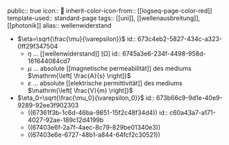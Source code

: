 public:: true
icon:: 🌊
inherit-color-icon-from:: [[logseq-page-color-red]] 
template-used:: standard-page
tags:: [[uni]], [[wellenausbreitung]], [[photonik]] 
alias:: wellenwiderstand

- $\eta=\sqrt{\frac{\mu}{\varepsilon}}$
  id:: 673c4eb2-5827-434c-a323-0ff29f347504
	- $\eta$ ... [[wellenwiderstand]] $\mathrm{\left[ \Omega \right]}$
	  id:: 6745a3e6-234f-4498-958d-161644084cd7
	- $\mu$ ... absolute [[magnetische permeabilität]] des mediums $\mathrm{\left[ \frac{A}{s} \right]}$
	- $\varepsilon$ ... absolute [[elektrische permittivität]] des mediums $\mathrm{\left[ \frac{V}{m} \right]}$
- $\eta_0=\sqrt{\frac{\mu_0}{\varepsilon_0}}$
  id:: 673b66c9-9d1e-40e9-9289-92ee3f902303
	- ((67361f3b-1c6d-46ba-9851-15f2c48f34d4))
	  id:: c60a43a7-a171-4027-92ae-189c12d4199b
	- ((67403e6f-2a7f-4aec-8c79-829be01340e3))
	- ((67403e6e-6727-48b1-a844-64fcf2c30521))